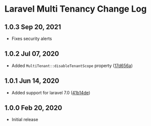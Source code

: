 Laravel Multi Tenancy Change Log
================================

1.0.3 Sep 20, 2021
------------------

- Fixes security alerts

1.0.2 Jul 07, 2020
------------------

- Added `MultiTenant::disableTenantScope` property ([17d656a](https://github.com/solutosoft/laravel-multitenant/commit/17d656a6de790871d76b019476159c06883a5f34))


1.0.1 Jun 14, 2020
------------------

- Added support for laravel 7.0 ([41b14de](https://github.com/solutosoft/laravel-multitenant/commit/f419bf08dec27fc3e2917836d8ba3b3ffbd676f7))

1.0.0 Feb 20, 2020
------------------

- Initial release
